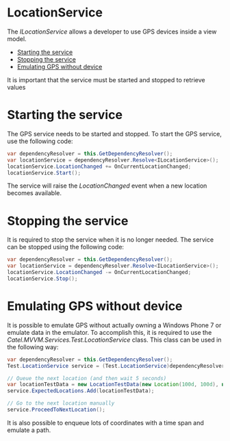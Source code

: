 # LocationService

The *ILocationService* allows a developer to use GPS devices inside a view model.

-   [Starting the service](#LocationService-Startingtheservice)
-   [Stopping the service](#LocationService-Stoppingtheservice)
-   [Emulating GPS without device](#LocationService-EmulatingGPSwithoutdevice)

It is important that the service must be started and stopped to retrieve values

# Starting the service

The GPS service needs to be started and stopped. To start the GPS service, use the following code:

``` {.java data-syntaxhighlighter-params="brush: java; gutter: false; theme: Confluence" data-theme="Confluence" style="brush: java; gutter: false; theme: Confluence"}
var dependencyResolver = this.GetDependencyResolver();
var locationService = dependencyResolver.Resolve<ILocationService>();
locationService.LocationChanged += OnCurrentLocationChanged;
locationService.Start();
```

The service will raise the *LocationChanged* event when a new location becomes available.

# Stopping the service

It is required to stop the service when it is no longer needed. The service can be stopped using the following code:

``` {.java data-syntaxhighlighter-params="brush: java; gutter: false; theme: Confluence" data-theme="Confluence" style="brush: java; gutter: false; theme: Confluence"}
var dependencyResolver = this.GetDependencyResolver();
var locationService = dependencyResolver.Resolve<ILocationService>();
locationService.LocationChanged -= OnCurrentLocationChanged;
locationService.Stop();
```

# Emulating GPS without device

It is possible to emulate GPS without actually owning a Windows Phone 7 or emulate data in the emulator. To accomplish this, it is required to use the *Catel.MVVM.Services.Test.LocationService* class. This class can be used in the following way:

``` {.java data-syntaxhighlighter-params="brush: java; gutter: false; theme: Confluence" data-theme="Confluence" style="brush: java; gutter: false; theme: Confluence"}
var dependencyResolver = this.GetDependencyResolver();
Test.LocationService service = (Test.LocationService)dependencyResolver.Resolve<ILocationService>();

// Queue the next location (and then wait 5 seconds)
var locationTestData = new LocationTestData(new Location(100d, 100d), new TimeSpan(0, 0, 0, 5)));
service.ExpectedLocations.Add(locationTestData);

// Go to the next location manually
service.ProceedToNextLocation();
```

It is also possible to enqueue lots of coordinates with a time span and emulate a path.


